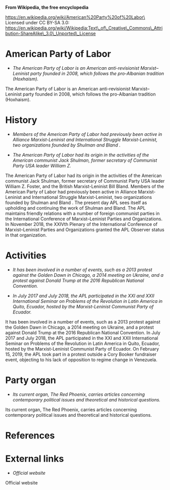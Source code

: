 **From Wikipedia, the free encyclopedia**

https://en.wikipedia.org/wiki/American%20Party%20of%20Labor\
Licensed under CC BY-SA 3.0:\
https://en.wikipedia.org/wiki/Wikipedia:Text\_of\_Creative\_Commons\_Attribution-ShareAlike\_3.0\_Unported\_License

American Party of Labor
=======================

-   *The American Party of Labor is an American anti-revisionist
    Marxist–Leninist party founded in 2008, which follows the
    pro-Albanian tradition (Hoxhaism).*

The American Party of Labor is an American anti-revisionist
Marxist–Leninist party founded in 2008, which follows the pro-Albanian
tradition (Hoxhaism).

History
=======

-   *Members of the American Party of Labor had previously been active
    in Alliance Marxist-Leninist and International Struggle
    Marxist-Leninist, two organizations founded by Shulman and Bland .*

-   *The American Party of Labor had its origin in the activities of the
    American communist Jack Shulman, former secretary of Communist Party
    USA leader William Z.*

The American Party of Labor had its origin in the activities of the
American communist Jack Shulman, former secretary of Communist Party USA
leader William Z. Foster, and the British Marxist-Leninist Bill Bland.
Members of the American Party of Labor had previously been active in
Alliance Marxist-Leninist and International Struggle Marxist-Leninist,
two organizations founded by Shulman and Bland . The present day APL
sees itself as upholding and continuing the work of Shulman and Bland.
The APL maintains friendly relations with a number of foreign communist
parties in the International Conference of Marxist–Leninist Parties and
Organizations. In November 2018, the XXIVth Plenary of the International
Conference of Marxist–Leninist Parties and Organizations granted the APL
Observer status in that organization.

Activities
==========

-   *It has been involved in a number of events, such as a 2013 protest
    against the Golden Dawn in Chicago, a 2014 meeting on Ukraine, and a
    protest against Donald Trump at the 2016 Republican National
    Convention.*

-   *In July 2017 and July 2018, the APL participated in the XXI and
    XXII International Seminar on Problems of the Revolution in Latin
    America in Quito, Ecuador, hosted by the Marxist-Leninist Communist
    Party of Ecuador.*

It has been involved in a number of events, such as a 2013 protest
against the Golden Dawn in Chicago, a 2014 meeting on Ukraine, and a
protest against Donald Trump at the 2016 Republican National Convention.
In July 2017 and July 2018, the APL participated in the XXI and XXII
International Seminar on Problems of the Revolution in Latin America in
Quito, Ecuador, hosted by the Marxist-Leninist Communist Party of
Ecuador. On February 15, 2019, the APL took part in a protest outside a
Cory Booker fundraiser event, objecting to his lack of opposition to
regime change in Venezuela.

Party organ
===========

-   *Its current organ, The Red Phoenix, carries articles concerning
    contemporary political issues and theoretical and historical
    questions.*

Its current organ, The Red Phoenix, carries articles concerning
contemporary political issues and theoretical and historical questions.

References
==========

External links
==============

-   *Official website*

Official website
